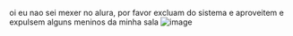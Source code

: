 oi eu nao sei mexer no alura, por favor excluam do sistema e aproveitem e expulsem alguns meninos da minha sala
![image](https://github.com/wondexom/wondexom/assets/170033708/9e2cbc95-eaf8-4a15-a8f3-fb67816344a8)
